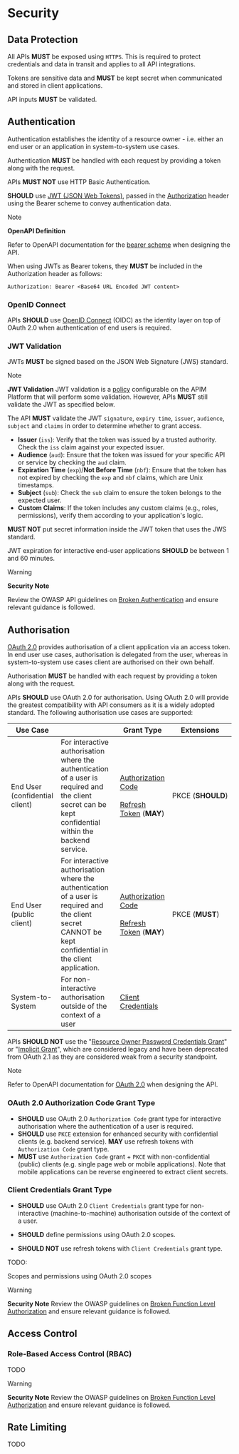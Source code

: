 # Security

## Data Protection

All APIs **MUST** be exposed using `HTTPS`. This is required to protect credentials and data in transit and applies to all API integrations.

Tokens are sensitive data and **MUST** be kept secret when communicated and stored in client applications.

API inputs **MUST** be validated.

## Authentication

Authentication establishes the identity of a resource owner - i.e. either an end user or an application in system-to-system use cases.

Authentication **MUST** be handled with each request by providing a token along with the request.

APIs **MUST NOT** use HTTP Basic Authentication.

**SHOULD** use [JWT (JSON Web Tokens)](https://jwt.io/introduction), passed in the [Authorization](https://datatracker.ietf.org/doc/html/rfc7235#section-4.2) header using the Bearer scheme to convey authentication data.

> [!NOTE]
> **OpenAPI Definition**
>
> Refer to OpenAPI documentation for the [bearer scheme](https://swagger.io/docs/specification/authentication/bearer-authentication/) when designing the API.

When using JWTs as Bearer tokens, they **MUST** be included in the Authorization header as follows:

``` text
Authorization: Bearer <Base64 URL Encoded JWT content>
```

### OpenID Connect

APIs **SHOULD** use [OpenID Connect](https://openid.net/developers/how-connect-works/) (OIDC) as the identity layer on top of OAuth 2.0 when authentication of end users is required.

### JWT Validation

JWTs **MUST** be signed based on the JSON Web Signature (JWS) standard.

> [!NOTE]
>
> **JWT Validation**
> JWT validation is a [policy](https://learn.microsoft.com/en-us/azure/api-management/validate-jwt-policy) configurable on the APIM Platform that will perform some validation. However, APIs **MUST** still validate the JWT as specified below.

The API **MUST** validate the JWT `signature`, `expiry time`, `issuer`, `audience`, `subject` and `claims` in order to determine whether to grant access.

- **Issuer** (`iss`): Verify that the token was issued by a trusted authority. Check the `iss` claim against your expected issuer.
- **Audience** (`aud`): Ensure that the token was issued for your specific API or service by checking the `aud` claim.
- **Expiration Time** (`exp`)/**Not Before Time** (`nbf`): Ensure that the token has not expired by checking the `exp` and `nbf` claims, which are Unix timestamps.
- **Subject** (`sub`): Check the `sub` claim to ensure the token belongs to the expected user.
- **Custom Claims**: If the token includes any custom claims (e.g., roles, permissions), verify them according to your application's logic.

**MUST NOT** put secret information inside the JWT token that uses the JWS standard.

JWT expiration for interactive end-user applications **SHOULD** be between 1 and 60 minutes.

> [!WARNING]
> **Security Note**
>
> Review the OWASP API guidelines on [Broken Authentication](https://owasp.org/API-Security/editions/2023/en/0xa2-broken-authentication/) and ensure relevant guidance is followed.

## Authorisation

[OAuth 2.0](https://oauth.net/2/) provides authorisation of a client application via an access token. In end user use cases, authorisation is delegated from the user, whereas in system-to-system use cases client are authorised on their own behalf.

Authorisation **MUST** be handled with each request by providing a token along with the request.

APIs **SHOULD** use OAuth 2.0 for authorisation. Using OAuth 2.0 will provide the greatest compatibility with API consumers as it is a widely adopted standard. The following authorisation use cases are supported:

| Use Case                       |                                                                                                                                                           | Grant Type          | Extensions    |
|--------------------------------|-----------------------------------------------------------------------------------------------------------------------------------------------------------|---------------------|---------------|
| End User (confidential client) | For interactive authorisation where the authentication of a user is required and the client secret can be kept confidential within the backend service.   | [Authorization Code](https://oauth.net/2/grant-types/authorization-code/)<br><br>[Refresh Token](https://oauth.net/2/grant-types/refresh-token/) (**MAY**) | PKCE (**SHOULD**) |
| End User (public client)       | For interactive authorisation where the authentication of a user is required and the client secret CANNOT be kept confidential in the client application. | [Authorization Code](https://oauth.net/2/grant-types/authorization-code/)<br><br>[Refresh Token](https://oauth.net/2/grant-types/refresh-token/) (**MAY**) | PKCE (**MUST**)   |
| System-to-System               | For non-interactive authorisation outside of the context of a user                                                                                        | [Client Credentials](https://oauth.net/2/grant-types/client-credentials/) | |

APIs **SHOULD NOT** use the "[Resource Owner Password Credentials Grant](https://oauth.net/2/grant-types/password/)" or "[Implicit Grant](https://oauth.net/2/grant-types/implicit/)", which are considered legacy and have been deprecated from OAuth 2.1 as they are considered weak from a security standpoint.

> [!NOTE]
>
> Refer to OpenAPI documentation for [OAuth 2.0](https://swagger.io/docs/specification/authentication/oauth2/) when designing the API.

### OAuth 2.0 Authorization Code Grant Type

- **SHOULD** use OAuth 2.0 `Authorization Code` grant type for interactive authorisation where the authentication of a user is required.
- **SHOULD** use `PKCE` extension for enhanced security with confidential clients (e.g. backend service).
**MAY** use refresh tokens with `Authorization Code` grant type.
- **MUST** use `Authorization Code` grant + `PKCE` with non-confidential (public) clients (e.g. single page web or mobile applications). Note that mobile applications can be reverse engineered to extract client secrets.

### Client Credentials Grant Type

- **SHOULD** use OAuth 2.0 `Client Credentials` grant type for non-interactive (machine-to-machine) authorisation outside of the context of a user.

- **SHOULD** define permissions using OAuth 2.0 scopes.

- **SHOULD NOT** use refresh tokens with `Client Credentials` grant type.

TODO:

Scopes and permissions using OAuth 2.0 scopes

> [!WARNING]
>
> **Security Note**
> Review the OWASP guidelines on [Broken Function Level Authorization](https://owasp.org/API-Security/editions/2023/en/0xa5-broken-function-level-authorization/) and ensure relevant guidance is followed.

## Access Control

### Role-Based Access Control (RBAC)

TODO

> [!WARNING]
>
> **Security Note**
> Review the OWASP guidelines on [Broken Function Level Authorization](https://owasp.org/API-Security/editions/2023/en/0xa5-broken-function-level-authorization/) and ensure relevant guidance is followed.

## Rate Limiting

TODO
